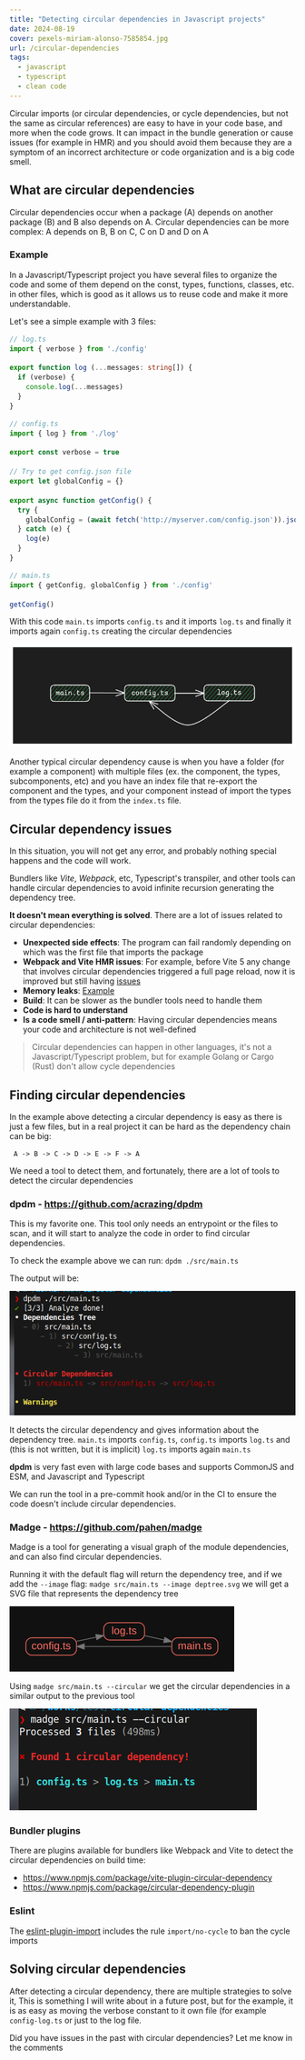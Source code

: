 ```yaml
---
title: "Detecting circular dependencies in Javascript projects"
date: 2024-08-19
cover: pexels-miriam-alonso-7585854.jpg
url: /circular-dependencies
tags:
  - javascript
  - typescript
  - clean code
---
```

Circular imports (or circular dependencies, or cycle dependencies, but not the same as circular references) are easy to have in your code base, and more when the code grows. It can impact in the bundle generation or cause issues (for example in HMR) and you should avoid them because they are a symptom of an incorrect architecture or code organization and is a big code smell.

## What are circular dependencies

Circular dependencies occur when a package (A) depends on another package (B) and B also depends on A. Circular dependencies can be more complex: A depends on B, B on C, C on D and D on A

### Example
In a Javascript/Typescript project you have several files to organize the code and some of them depend on the const, types, functions, classes, etc. in other files, which is good as it allows us to reuse code and make it more understandable.

Let's see a simple example with 3 files:

```ts
// log.ts
import { verbose } from './config'

export function log (...messages: string[]) {
  if (verbose) {
    console.log(...messages)
  }
}
```

```ts
// config.ts
import { log } from './log'

export const verbose = true

// Try to get config.json file
export let globalConfig = {}

export async function getConfig() {
  try {
    globalConfig = (await fetch('http://myserver.com/config.json')).json()
  } catch (e) {
    log(e) 
  }
}
```

```ts
// main.ts
import { getConfig, globalConfig } from './config'

getConfig()
```

With this code `main.ts` imports `config.ts` and it imports `log.ts` and finally it imports again `config.ts` creating the circular dependencies

![Simple example](simple.png)

Another typical circular dependency cause is when you have a folder (for example a component) with multiple files (ex. the component, the types, subcomponents, etc) and you have an index file that re-export the component and the types, and your component instead of import the types from the types file do it from the `index.ts` file.

## Circular dependency issues

In this situation, you will not get any error, and probably nothing special happens and the code will work.

Bundlers like *Vite*, *Webpack*, etc, Typescript's transpiler, and other tools can handle circular dependencies to avoid infinite recursion generating the dependency tree.

**It doesn't mean everything is solved**. There are a lot of issues related to circular dependencies:

* **Unexpected side effects**: The program can fail randomly depending on which was the first file that imports the package  
* **Webpack and Vite HMR issues**: For example, before Vite 5 any change that involves circular dependencies triggered a full page reload, now it is improved but still having [issues](https://github.com/vitejs/vite/blob/3b8f03d789ec3ef1a099c884759bd4e61b03ce7c/docs/blog/announcing-vite5-1.md?plain=1#L73)
* **Memory leaks**: [Example](https://github.com/nestjs/nest/issues/10548)
* **Build**: It can be slower as the bundler tools need to handle them
* **Code is hard to understand**
* **Is a code smell / anti-pattern**: Having circular dependencies means your code and architecture is not well-defined

> Circular dependencies can happen in other languages, it's not a Javascript/Typescript problem, but for example Golang or Cargo (Rust) don't allow cycle dependencies

## Finding circular dependencies

In the example above detecting a circular dependency is easy as there is just a few files, but in a real project it can be hard as the dependency chain can be big:

```
 A -> B -> C -> D -> E -> F -> A
```

We need a tool to detect them, and fortunately, there are a lot of tools to detect the circular dependencies

### dpdm - https://github.com/acrazing/dpdm

This is my favorite one. This tool only needs an entrypoint or the files to scan, and it will start to analyze the code in order to find circular dependencies. 

To check the example above we can run: `dpdm ./src/main.ts`

The output will be:

![dpdm](dpdm_output.png)

It detects the circular dependency and gives information about the dependency tree. `main.ts` imports `config.ts`, `config.ts` imports `log.ts` and (this is not written, but it is implicit) `log.ts` imports again `main.ts`

**dpdm** is very fast even with large code bases and supports CommonJS and ESM, and Javascript and Typescript

We can run the tool in a pre-commit hook and/or in the CI to ensure the code doesn't include circular dependencies.


### Madge - https://github.com/pahen/madge

Madge is a tool for generating a visual graph of the module dependencies, and can also find circular dependencies.

Running it with the default flag will return the dependency tree, and if we add the `--image` flag: `madge src/main.ts --image deptree.svg` we will get a SVG file that represents the dependency tree

![Madge](madge.png)

Using `madge src/main.ts --circular` we get the circular dependencies in a similar output to the previous tool 

![Madge circular](madge2.png)


### Bundler plugins

There are plugins available for bundlers like Webpack and Vite to detect the circular dependencies on build time:

* https://www.npmjs.com/package/vite-plugin-circular-dependency
* https://www.npmjs.com/package/circular-dependency-plugin


### Eslint

The [eslint-plugin-import](https://github.com/import-js/eslint-plugin-import/blob/main/docs/rules/no-cycle.md) includes the rule `import/no-cycle` to ban the cycle imports


## Solving circular dependencies

After detecting a circular dependency, there are multiple strategies to solve it, This is something I will write about in a future post, but for the example, it  is as easy as moving the verbose constant to it own file (for example `config-log.ts` or just to the log file.

Did you have issues in the past with circular dependencies? Let me know in the comments


